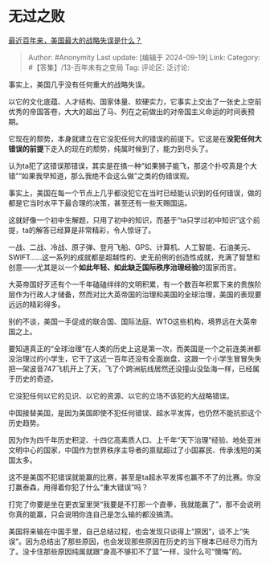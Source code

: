 # 无过之败
[最近百年来，美国最大的战略失误是什么？](https://www.zhihu.com/question/376036755/answer/3625179496)

> Author: #Anonymity
> Last update: [编辑于 2024-09-19]
> Link:
> Category: #【答集】/13-百年未有之变局 
> Tag: 
> 评论区:
> 泛讨论:

事实上，美国几乎没有任何重大的战略失误。

以它的文化底蕴、人才结构、国家体量、软硬实力，它事实上交出了一张史上空前优秀的帝国答卷，大大的超出了马、列在之前做出的对帝国主义命运的时间表预期。

它现在的颓势，本身就建立在它没犯任何大的错误的前提下。它这是在**没犯任何大错误的前提**下走入的现在的颓势，纯属时候到了，能力到尽头了。

认为ta犯了这错误那错误，其实是在搞一种“如果狮子能飞，那这个扑咬真是个大错”“如果我早知道，那么我绝不会这么做”之类的伪错误观。

事实上，美国在每一个节点上几乎都没犯它在当时已经能认识到的任何错误，做的都是它当时水平下最合理的决策，甚至还有一些天赐国运。

这就好像一个初中生解题，只用了初中的知识，而基于“ta只学过初中知识”这个前提，ta的解答已经算是非常精彩，令人惊讶了。

一战、二战、冷战、原子弹、登月飞船、GPS、计算机、人工智能、石油美元、SWIFT……这一系列的成就都是超越性的、史无前例的创造性成就，充满了智慧和创意——尤其是以一个**如此年轻、如此缺乏国际秩序治理经验**的国家而言。

大英帝国好歹还有个一千年磕磕绊绊的文明积累，有一个数百年积累下来的贵族阶层作为行政人才储备，然而对比大英帝国的治理和美国的全球治理，美国的表现要远远的精彩得多。

别的不谈，美国一手促成的联合国、国际法庭、WTO这些机构，境界远在大英帝国之上。

要知道真正的“全球治理”在人类的历史上这是第一次，而美国是一个之前连美洲都没治理过的小学生，它干了这近一百年还没有全面崩盘，这跟一个小学生冒冒失失把一架波音747飞机开上了天，飞了个跨洲航线居然还没撞山没坠海一样，已经属于历史的奇迹。

它没犯任何以它的见识、以它的资源、以它的立场不该犯的大战略错误。

中国接替美国，是因为美国即使不犯任何错误、超水平发挥，也仍然不能抗拒这个历史趋势。

因为作为四千年历史积淀、十四亿高素质人口、上千年“天下治理”经验、地处亚洲文明中心的国家，中国作为世界秩序主导者的禀赋超过了小国寡民、传承浅短的美国太多。

这不是美国不犯错误就能赢的比赛，甚至是ta超水平发挥也赢不不了的比赛。你没打赢泰森，用得着你犯了什么“重大错误”吗？

打完了你要是坐在更衣室里哭“我要是不打那一个直拳，我就能赢了”，那不会说明你真的能赢，只会说明你连自己是怎么输的都没搞清。

美国将来输在中国手里，自己总结过程，也会发现只谈得上“原因”，谈不上“失误”。因为总结出了那些原因，也会发现那些原因在历史的当下根本已经尽力而为了。没卡住那些原因纯属就跟“身高不够扣不了篮”一样，没什么可“懊悔”的。